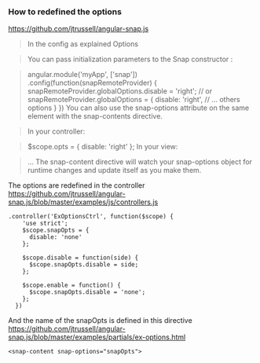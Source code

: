 ### How to redefined the options 

https://github.com/jtrussell/angular-snap.js

> In the config as explained 
> Options

> You can pass initialization parameters to the Snap constructor :

> angular.module('myApp', ['snap'])
>   .config(function(snapRemoteProvider) {
>     snapRemoteProvider.globalOptions.disable = 'right';
>     // or
>     snapRemoteProvider.globalOptions = {
>       disable: 'right',
>       // ... others options
>     }
>   })
> You can also use the snap-options attribute on the same element with the snap-contents directive.

> In your controller:

> $scope.opts = {
>   disable: 'right'
> };
> In your view:

> <snap-content snap-options="opts">...</snap-content>
> The snap-content directive will watch your snap-options object for runtime changes and update itself as you make them.

The options are redefined in the controller   
https://github.com/jtrussell/angular-snap.js/blob/master/examples/js/controllers.js
````
.controller('ExOptionsCtrl', function($scope) {
    'use strict';
    $scope.snapOpts = {
      disable: 'none'
    };

    $scope.disable = function(side) {
      $scope.snapOpts.disable = side;
    };

    $scope.enable = function() {
      $scope.snapOpts.disable = 'none';
    };
  })
````

And the name of the snapOpts is defined in this directive    
https://github.com/jtrussell/angular-snap.js/blob/master/examples/partials/ex-options.html
````  
<snap-content snap-options="snapOpts">
```` 